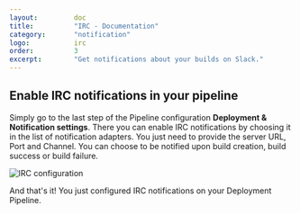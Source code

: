 ```yaml
---
layout:         doc
title:          "IRC - Documentation"
category:       "notification"
logo:           irc
order:          3
excerpt:        "Get notifications about your builds on Slack."
---
```


## Enable IRC notifications in your pipeline
Simply go to the last step of the Pipeline configuration **Deployment & Notification settings**. There you can enable IRC notifications by choosing it in the list of notification adapters. You just need to provide the server URL, Port and Channel. You can choose to be notified upon build creation, build success or build failure.

![IRC configuration](/assets/doc/notification/irc/irc-configuration.png)

And that's it! You just configured IRC notifications on your Deployment Pipeline.